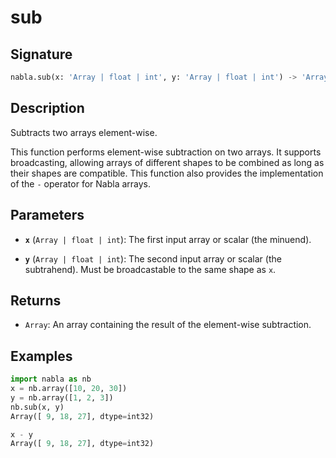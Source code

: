 # sub

## Signature

```python
nabla.sub(x: 'Array | float | int', y: 'Array | float | int') -> 'Array'
```

## Description

Subtracts two arrays element-wise.

This function performs element-wise subtraction on two arrays. It supports
broadcasting, allowing arrays of different shapes to be combined as long
as their shapes are compatible. This function also provides the
implementation of the `-` operator for Nabla arrays.

## Parameters

- **`x`** (`Array | float | int`): The first input array or scalar (the minuend).

- **`y`** (`Array | float | int`): The second input array or scalar (the subtrahend). Must be broadcastable to the same shape as `x`.

## Returns

- `Array`: An array containing the result of the element-wise subtraction.

## Examples

```python
import nabla as nb
x = nb.array([10, 20, 30])
y = nb.array([1, 2, 3])
nb.sub(x, y)
Array([ 9, 18, 27], dtype=int32)

x - y
Array([ 9, 18, 27], dtype=int32)
```
